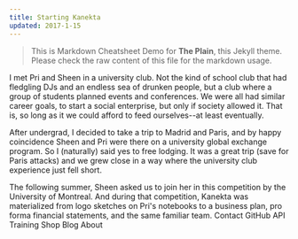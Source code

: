 ```yaml
---
title: Starting Kanekta
updated: 2017-1-15
---
```


> This is Markdown Cheatsheet Demo for **The Plain**, this Jekyll theme. Please check the raw content of this file for the markdown usage.

I met Pri and Sheen in a university club. Not the kind of school club that had fledgling DJs and an endless sea of drunken people, but a club where a group of students planned events and conferences. We were all had similar career goals, to start a social enterprise, but only if society allowed it. That is, so long as it we could afford to feed ourselves--at least eventually.

After undergrad, I decided to take a trip to Madrid and Paris, and by happy coincidence Sheen and Pri were there on a university global exchange program. So I (naturally) said yes to free lodging. It was a great trip (save for Paris attacks) and we grew close in a way where the university club experience just fell short.

The following summer, Sheen asked us to join her in this competition by the University of Montreal. And during that competition, Kanekta was materialized from logo sketches on Pri's notebooks to a business plan, pro forma financial statements, and the same familiar team.
Contact GitHub API Training Shop Blog About
